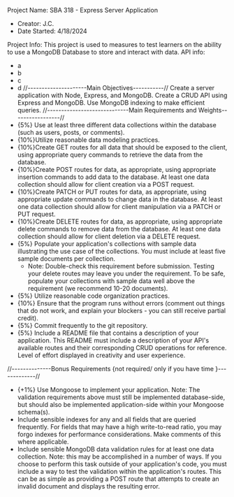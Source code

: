 Project Name: SBA 318 - Express Server Application 
- Creator: J.C. 
- Date Started: 4/18/2024

Project Info: This project is used to measures to test learners on the ability to use a MongoDB Database to store and interact with data.
API info:
* a
* b
* c
* d
//---------------------Main Objectives-----------//
Create a server application with Node, Express, and MongoDB.
Create a CRUD API using Express and MongoDB.
Use MongoDB indexing to make efficient queries.
//-----------------------------Main Requirements and Weights-----------------//
* {5%} Use at least three different data collections within the database (such as users, posts, or comments).
* {10%}Utilize reasonable data modeling practices.
* {10%}Create GET routes for all data that should be exposed to the client, using appropriate query commands to retrieve the data from the database.
* {10%}Create POST routes for data, as appropriate, using appropriate insertion commands to add data to the database. At least one data collection should allow for client creation via a POST request.
* {10%}Create PATCH or PUT routes for data, as appropriate, using appropriate update commands to change data in the database. At least one data collection should allow for client manipulation via a PATCH or PUT request.
* {10%}Create DELETE routes for data, as appropriate, using appropriate delete commands to remove data from the database. At least one data collection should allow for client deletion via a DELETE request.
* {5%} Populate your application's collections with sample data illustrating the use case of the collections. You must include at least five sample documents per collection.
    * Note: Double-check this requirement before submission. Testing your delete routes may leave you under the requirement. To be safe, populate your collections with sample data well above the requirement (we recommend 10-20 documents).
* {5%} Utilize reasonable code organization practices.
* {10%} Ensure that the program runs without errors (comment out things that do not work, and explain your blockers - you can still receive partial credit).
* {5%} Commit frequently to the git repository.
* {5%} Include a README file that contains a description of your application.
This README must include a description of your API's available routes and their corresponding CRUD operations for reference.
Level of effort displayed in creativity and user experience.

//--------------Bonus Requirements {not required/ only if you have time }-------------//
* {+1%} Use Mongoose to implement your application.
Note: The validation requirements above must still be implemented database-side, but should also be implemented application-side within your Mongoose schema(s).
* Include sensible indexes for any and all fields that are queried frequently. For fields that may have a high write-to-read ratio, you may forgo indexes for performance considerations. Make comments of this where applicable.
* Include sensible MongoDB data validation rules for at least one data collection.
Note: this may be accomplished in a number of ways. If you choose to perform this task outside of your application's code, you must include a way to test the validation within the application's routes. This can be as simple as providing a POST route that attempts to create an invalid document and displays the resulting error.